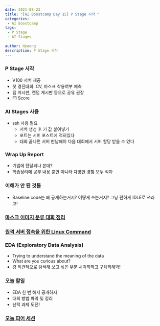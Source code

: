 ```yaml
---
date: 2021-08-23
title: "[AI Boostcamp Day 15] P Stage 시작 "
categories: 
 - AI Boostcamp
tags:
 - P Stage
 - AI Stages
 
author: Hyeong
description: P Stage 시작
---
```

### P Stage 시작
- V100 서버 제공
- 첫 경진대회: CV, 마스크 착용여부 예측
- 팁 게시판, 랜덤 게시판 등으로 공유 권장
- F1 Score

### AI Stages 사용
- ssh 사용 필요
    - 서버 생성 후 키 값 붙여넣기
    - 포트는 서버 포스트에 적혀있다
    - 대회 끝나면 서버 반납해야 다음 대회에서 서버 할당 받을 수 있다

### Wrap Up Report
- 기업에 전달되나 본데?
- 학습정리에 공부 내용 뿐만 아니라 다양한 경험 모두 적자

### 이해가 안 된 것들
- Baseline code는 왜 공개하는거지? 어떻게 쓰는거지? 그냥 편하게 IDLE로 쓰라고!

### [마스크 이미지 분류 대회 정리](https://hyeong01.github.io/competition/1st-competition/)

### [원격 서버 접속을 위한 Linux Command](https://hyeong01.github.io/linux/linux-command/)

### EDA (Exploratory Data Analysis)
- Trying to understand the meaning of the data
- What are you curious about?
- 걍 직관적으로 탐색해 보고 싶은 부분 시각화하고 구체화해봐!

### 오늘 할일
- EDA 한 번 해서 공개하자
- 대회 방법 파악 및 정리
- 선택 과제 도전!

### [오늘 피어 세션](https://www.notion.so/aa5b217b9b0140cfb10f4ec980b36c87?v=790a78942a234318a9bd84c5d5acfa4b&p=2e6bc80732964fcf8790e7c47322e593)
